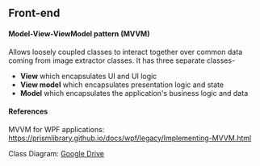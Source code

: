 ## Front-end

#### Model-View-ViewModel pattern (MVVM)

Allows loosely coupled classes to interact together over common data coming from image extractor classes. It has three separate classes-

* **View** which encapsulates UI and UI logic
* **View model** which encapsulates presentation logic and state
* **Model** which encapsulates the application's business logic and data


#### References

MVVM for WPF applications:
https://prismlibrary.github.io/docs/wpf/legacy/Implementing-MVVM.html

Class Diagram: [Google Drive](https://www.draw.io/?state=%7B%22ids%22:%5B%221U-1vjaF-4a6afkk_Rq9CkDkD0CY7CMwF%22%5D,%22action%22:%22open%22,%22userId%22:%22113195706851794955754%22%7D#G1U-1vjaF-4a6afkk_Rq9CkDkD0CY7CMwF)

